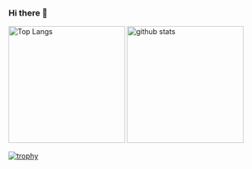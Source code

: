 ### Hi there 👋

<p align="left"> 
  <img alt="Top Langs" height="230px" src="https://github-readme-stats.vercel.app/api/top-langs/?username=yuu30-dev&theme=radical" />
  <img alt="github stats" height="230px" src="https://github-readme-stats.vercel.app/api?username=yuu30-dev&theme=radical&show_icons=true" />
</p>

[![trophy](https://github-profile-trophy.vercel.app/?username=yuu30-dev)](https://github.com/ryo-ma/github-profile-trophy)


<!--
**yuu30-dev/yuu30-dev** is a ✨ _special_ ✨ repository because its `README.md` (this file) appears on your GitHub profile.

Here are some ideas to get you started:

- 🔭 I’m currently working on ...
- 🌱 I’m currently learning ...
- 👯 I’m looking to collaborate on ...
- 🤔 I’m looking for help with ...
- 💬 Ask me about ...
- 📫 How to reach me: ...
- 😄 Pronouns: ...
- ⚡ Fun fact: ...
-->
